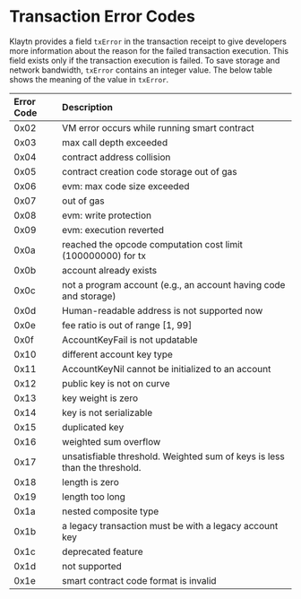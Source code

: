 # Transaction Error Codes <a id="transaction-error-codes"></a>

Klaytn provides a field `txError` in the transaction receipt to give developers more information about the reason for the failed transaction execution. This field exists only if the transaction execution is failed. To save storage and network bandwidth, `txError` contains an integer value. The below table shows the meaning of the value in `txError`.

| Error Code | Description                                                                           |
| :--------- | :------------------------------------------------------------------------------------ |
| 0x02       | VM error occurs while running smart contract                                          |
| 0x03       | max call depth exceeded                                                               |
| 0x04       | contract address collision                                                            |
| 0x05       | contract creation code storage out of gas                                             |
| 0x06       | evm: max code size exceeded                                                           |
| 0x07       | out of gas                                                                            |
| 0x08       | evm: write protection                                                                 |
| 0x09       | evm: execution reverted                                                               |
| 0x0a       | reached the opcode computation cost limit (100000000) for tx       |
| 0x0b       | account already exists                                                                |
| 0x0c       | not a program account (e.g., an account having code and storage)   |
| 0x0d       | Human-readable address is not supported now                                           |
| 0x0e       | fee ratio is out of range [1, 99] |
| 0x0f       | AccountKeyFail is not updatable                                                       |
| 0x10       | different account key type                                                            |
| 0x11       | AccountKeyNil cannot be initialized to an account                                     |
| 0x12       | public key is not on curve                                                            |
| 0x13       | key weight is zero                                                                    |
| 0x14       | key is not serializable                                                               |
| 0x15       | duplicated key                                                                        |
| 0x16       | weighted sum overflow                                                                 |
| 0x17       | unsatisfiable threshold. Weighted sum of keys is less than the threshold.             |
| 0x18       | length is zero                                                                        |
| 0x19       | length too long                                                                       |
| 0x1a       | nested composite type                                                                 |
| 0x1b       | a legacy transaction must be with a legacy account key                                |
| 0x1c       | deprecated feature                                                                    |
| 0x1d       | not supported                                                                         |
| 0x1e       | smart contract code format is invalid                                                 |
